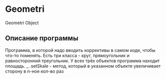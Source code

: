 # Geometri
Geometri Object
## Описание программы
Программа, в которой надо вводить коррективы в самом коде, чтобы что-то поменять.
Есть три класса - круг, прямоугольник и равносторонний треугольник. У всех трёх объектов программа находит площадь.
_ .setSkale - метод, который в указанном объекте увеличивает сторону в n-ное кол-во раз
